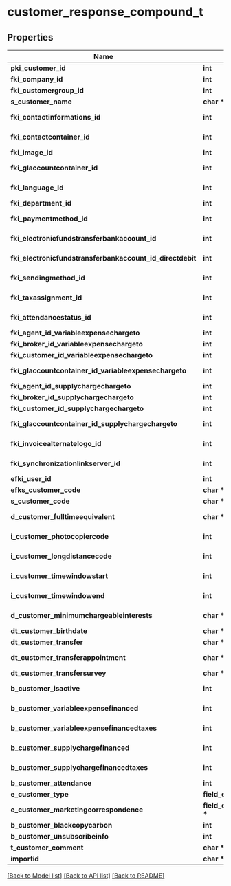# customer_response_compound_t

## Properties
Name | Type | Description | Notes
------------ | ------------- | ------------- | -------------
**pki_customer_id** | **int** | The unique ID of the Customer. | 
**fki_company_id** | **int** | The unique ID of the Company | 
**fki_customergroup_id** | **int** | The unique ID of the Customergroup | 
**s_customer_name** | **char \*** | The name of the Customer | 
**fki_contactinformations_id** | **int** | The unique ID of the Contactinformations | 
**fki_contactcontainer_id** | **int** | The unique ID of the Contactcontainer | 
**fki_image_id** | **int** | The unique ID of the Image | 
**fki_glaccountcontainer_id** | **int** | The unique ID of the Glaccountcontainer | 
**fki_language_id** | **int** | The unique ID of the Language.  Valid values:  |Value|Description| |-|-| |1|French| |2|English| | 
**fki_department_id** | **int** | The unique ID of the Department | 
**fki_paymentmethod_id** | **int** | The unique ID of the Paymentmethod | 
**fki_electronicfundstransferbankaccount_id** | **int** | The unique ID of the Electronicfundstransferbankaccount | 
**fki_electronicfundstransferbankaccount_id_directdebit** | **int** | The unique ID of the Electronicfundstransferbankaccount | 
**fki_sendingmethod_id** | **int** | The unique ID of the Sendingmethod | 
**fki_taxassignment_id** | **int** | The unique ID of the Taxassignment.  Valid values:  |Value|Description| |-|-| |1|No tax| |2|GST| |3|HST (ON)| |4|HST (NB)| |5|HST (NS)| |6|HST (NL)| |7|HST (PE)| |8|GST + QST (QC)| |9|GST + QST (QC) Non-Recoverable| |10|GST + PST (BC)| |11|GST + PST (SK)| |12|GST + RST (MB)| |13|GST + PST (BC) Non-Recoverable| |14|GST + PST (SK) Non-Recoverable| |15|GST + RST (MB) Non-Recoverable| | 
**fki_attendancestatus_id** | **int** | The unique ID of the Attendancestatus | 
**fki_agent_id_variableexpensechargeto** | **int** | The unique ID of the Agent. | 
**fki_broker_id_variableexpensechargeto** | **int** | The unique ID of the Broker. | 
**fki_customer_id_variableexpensechargeto** | **int** | The unique ID of the Customer. | 
**fki_glaccountcontainer_id_variableexpensechargeto** | **int** | The unique ID of the Glaccountcontainer | 
**fki_agent_id_supplychargechargeto** | **int** | The unique ID of the Agent. | 
**fki_broker_id_supplychargechargeto** | **int** | The unique ID of the Broker. | 
**fki_customer_id_supplychargechargeto** | **int** | The unique ID of the Customer. | 
**fki_glaccountcontainer_id_supplychargechargeto** | **int** | The unique ID of the Glaccountcontainer | 
**fki_invoicealternatelogo_id** | **int** | The unique ID of the Invoicealternatelogo | 
**fki_synchronizationlinkserver_id** | **int** | The unique ID of the Synchronizationlinkserver | 
**efki_user_id** | **int** | The unique ID of the User | [optional] 
**efks_customer_code** | **char \*** | The code of the Customer | [optional] 
**s_customer_code** | **char \*** | The code of the Customer | 
**d_customer_fulltimeequivalent** | **char \*** | The fulltimeequivalent of the Customer | 
**i_customer_photocopiercode** | **int** | The photocopiercode of the Customer | 
**i_customer_longdistancecode** | **int** | The longdistancecode of the Customer | 
**i_customer_timewindowstart** | **int** | The timewindowstart of the Customer | 
**i_customer_timewindowend** | **int** | The timewindowend of the Customer | 
**d_customer_minimumchargeableinterests** | **char \*** | The minimumchargeableinterests of the Customer | 
**dt_customer_birthdate** | **char \*** | The birthdate of the Customer | 
**dt_customer_transfer** | **char \*** | The transfer of the Customer | 
**dt_customer_transferappointment** | **char \*** | The transferappointment of the Customer | 
**dt_customer_transfersurvey** | **char \*** | The transfersurvey of the Customer | 
**b_customer_isactive** | **int** | Whether the customer is active or not | 
**b_customer_variableexpensefinanced** | **int** | Whether if it&#39;s an variableexpensefinanced | 
**b_customer_variableexpensefinancedtaxes** | **int** | Whether if it&#39;s an variableexpensefinancedtaxes | 
**b_customer_supplychargefinanced** | **int** | Whether if it&#39;s an supplychargefinanced | 
**b_customer_supplychargefinancedtaxes** | **int** | Whether if it&#39;s an supplychargefinancedtaxes | 
**b_customer_attendance** | **int** | Whether if it&#39;s an attendance | 
**e_customer_type** | **field_e_customer_type_t \*** |  | 
**e_customer_marketingcorrespondence** | **field_e_customer_marketingcorrespondence_t \*** |  | 
**b_customer_blackcopycarbon** | **int** | Whether if it&#39;s an blackcopycarbon | 
**b_customer_unsubscribeinfo** | **int** | Whether if it&#39;s an unsubscribeinfo | 
**t_customer_comment** | **char \*** | The comment of the Customer | 
**importid** | **char \*** |  | [optional] 

[[Back to Model list]](../README.md#documentation-for-models) [[Back to API list]](../README.md#documentation-for-api-endpoints) [[Back to README]](../README.md)


